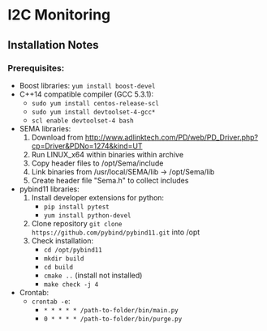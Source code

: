 # I2C Monitoring
## Installation Notes
### Prerequisites:
- Boost libraries:
    `yum install boost-devel`
- C++14 compatible compiler (GCC 5.3.1):
    * `sudo yum install centos-release-scl`
    * `sudo yum install devtoolset-4-gcc*`
    * `scl enable devtoolset-4 bash`
- SEMA libraries:
    1. Download from http://www.adlinktech.com/PD/web/PD_Driver.php?cp=Driver&PDNo=1274&kind=UT
    2. Run LINUX_x64 within binaries within archive
    3. Copy header files to /opt/Sema/include
    4. Link binaries from /usr/local/SEMA/lib -> /opt/Sema/lib
    5. Create header file "Sema.h" to collect includes
- pybind11 libraries:
    1. Install developer extensions for python:
        * `pip install pytest`
        * `yum install python-devel`
    2. Clone repository `git clone https://github.com/pybind/pybind11.git` into /opt
    3. Check installation:
        * `cd /opt/pybind11`
        * `mkdir build`
        * `cd build`
        * `cmake ..` (install not installed)
        * `make check -j 4`
- Crontab:
    * `crontab -e`:
        * `* * * * * /path-to-folder/bin/main.py`
        * `0 * * * * /path-to-folder/bin/purge.py`
